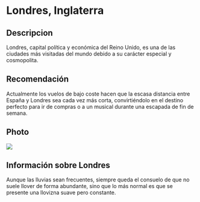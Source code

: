 # Londres, Inglaterra

## Descripcion
Londres, capital política y económica del Reino Unido, es una de las ciudades más visitadas del mundo debido a su carácter especial y cosmopolita.

## Recomendación
Actualmente los vuelos de bajo coste hacen que la escasa distancia entre España y Londres sea cada vez más corta, convirtiéndolo en el destino perfecto para ir de compras o a un musical durante una escapada de fin de semana.

## Photo
![](https://www.google.com/url?sa=i&url=https%3A%2F%2Flondresando.com%2Fmonumentos%2F&psig=AOvVaw1_JfAa5N5GU5CnI_AT2dG-&ust=1740573371517000&source=images&cd=vfe&opi=89978449&ved=0CBQQjRxqFwoTCOCrjp7r3osDFQAAAAAdAAAAABAE)

## Información sobre Londres
Aunque las lluvias sean frecuentes, siempre queda el consuelo de que no suele llover de forma abundante, sino que lo más normal es que se presente una llovizna suave pero constante.
